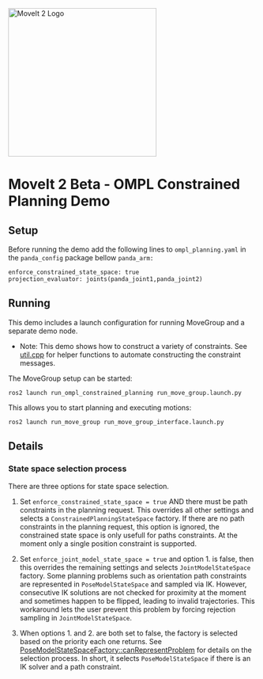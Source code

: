 <img src="https://github.com/ros-planning/moveit.ros.org/blob/main/assets/logo/moveit2/moveit_logo-black.png" alt="MoveIt 2 Logo" width="300"/>

# MoveIt 2 Beta - OMPL Constrained Planning Demo
## Setup
Before running the demo add the following lines to `ompl_planning.yaml` in the `panda_config` package
bellow `panda_arm:`

```
enforce_constrained_state_space: true
projection_evaluator: joints(panda_joint1,panda_joint2)
```

## Running
This demo includes a launch configuration for running MoveGroup and a separate demo node.

- Note: This demo shows how to construct a variety of
constraints. See [util.cpp](https://github.com/ros-planning/moveit2/blob/main/moveit_core/kinematic_constraints/src/utils.cpp) for helper functions to automate constructing the constraint messages.

The MoveGroup setup can be started:
```
ros2 launch run_ompl_constrained_planning run_move_group.launch.py
```

This allows you to start planning and executing motions:
```
ros2 launch run_move_group run_move_group_interface.launch.py
```

## Details
### State space selection process
There are three options for state space selection.

1. Set `enforce_constrained_state_space = true` AND there must be path constraints in the planning request. This overrides all other settings and selects a `ConstrainedPlanningStateSpace` factory. If there are no path constraints in the planning request, this option is ignored, the constrained state space is only usefull for paths constraints. At the moment only a single position constraint is supported.

2. Set `enforce_joint_model_state_space = true` and option 1. is false, then this overrides the remaining settings and selects `JointModelStateSpace` factory. Some planning problems such as orientation path constraints are represented in `PoseModelStateSpace` and sampled via IK. However, consecutive IK solutions are not checked for proximity at the moment and sometimes happen to be flipped, leading to invalid trajectories. This workaround lets the user prevent this problem by forcing rejection sampling in `JointModelStateSpace`.

3. When options 1. and 2. are both set to false, the factory is selected based on the priority each one returns. See [PoseModelStateSpaceFactory::canRepresentProblem](https://github.com/ros-planning/moveit2/blob/b4ff391133c2809e9f697d44593c89a77d1d4c5c/moveit_planners/ompl/ompl_interface/src/parameterization/work_space/pose_model_state_space_factory.cpp#L45) for details on the selection process. In short, it selects `PoseModelStateSpace` if there is an IK solver and a path constraint.
